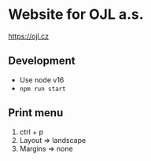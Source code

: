 # Website for OJL a.s.

https://ojl.cz

## Development

* Use node v16
* `npm run start`

## Print menu

1. ctrl + p
2. Layout => landscape
3. Margins => none